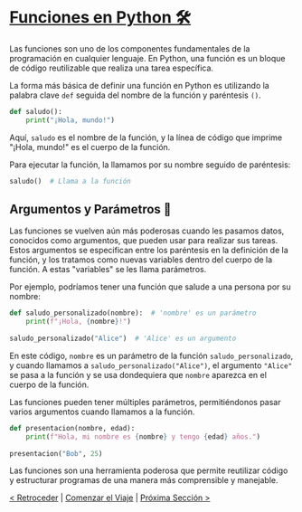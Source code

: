 # [Funciones en Python 🛠️](https://github.com/YonRasgg/Curso-de-Python-Desde-Cero/blob/main/9.%20Funciones/Funciones.py)

Las funciones son uno de los componentes fundamentales de la programación en cualquier lenguaje. En Python, una función es un bloque de código reutilizable que realiza una tarea específica.

La forma más básica de definir una función en Python es utilizando la palabra clave `def` seguida del nombre de la función y paréntesis `()`.

```python
def saludo():
    print("¡Hola, mundo!")
```

Aquí, `saludo` es el nombre de la función, y la línea de código que imprime "¡Hola, mundo!" es el cuerpo de la función.

Para ejecutar la función, la llamamos por su nombre seguido de paréntesis:

```python
saludo()  # Llama a la función
```

## Argumentos y Parámetros 🧮

Las funciones se vuelven aún más poderosas cuando les pasamos datos, conocidos como argumentos, que pueden usar para realizar sus tareas. Estos argumentos se especifican entre los paréntesis en la definición de la función, y los tratamos como nuevas variables dentro del cuerpo de la función. A estas "variables" se les llama parámetros.

Por ejemplo, podríamos tener una función que salude a una persona por su nombre:

```python
def saludo_personalizado(nombre):  # 'nombre' es un parámetro
    print(f"¡Hola, {nombre}!")
    
saludo_personalizado("Alice")  # 'Alice' es un argumento
```

En este código, `nombre` es un parámetro de la función `saludo_personalizado`, y cuando llamamos a `saludo_personalizado("Alice")`, el argumento `"Alice"` se pasa a la función y se usa dondequiera que `nombre` aparezca en el cuerpo de la función.

Las funciones pueden tener múltiples parámetros, permitiéndonos pasar varios argumentos cuando llamamos a la función.

```python
def presentacion(nombre, edad):
    print(f"Hola, mi nombre es {nombre} y tengo {edad} años.")
    
presentacion("Bob", 25)
```

Las funciones son una herramienta poderosa que permite reutilizar código y estructurar programas de una manera más comprensible y manejable.

[< Retroceder](https://github.com/YonRasgg/Curso-de-Python-Desde-Cero/blob/main/8.%20Bucles/Ejercicios.md) | [Comenzar el Viaje](https://github.com/YonRasgg/Curso-de-Python-Desde-Cero/blob/main/9.%20Funciones/1.FuncionesPython.md) | [Próxima Sección >](https://github.com/YonRasgg/Curso-de-Python-Desde-Cero/blob/main/10.%20GestionErrores/Introduccion.md)
